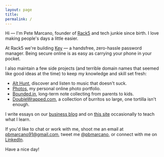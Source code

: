 ```yaml
---
layout: page
title:
permalink: /
---
```


<span class="intro">Hi — I'm Pete Marcano, founder of [Rack5](http://www.rack5.co) and tech junkie since birth. I love making people's days a little easier.</span>

At Rack5 we're building [Key](https://keyauth.com/) — a handsfree, zero-hassle password manager. Being secure online is as easy as carrying your phone in your pocket.

I also maintain a few side projects (and terrible domain names that seemed like good ideas at the time) to keep my knowledge and skill set fresh:

* [Alt Hunt](http://www.althunt.com/), discover and listen to music that doesn't suck.
* [Photos](http://photos.pbmarcano.com/), my personal online photo portfolio.
* [Bounded.in](http://bounded.in/), long-term note collecting from parents to kids.
* [DoubleWrapped.com](http://www.doublewrapped.com/), a collection of burritos so large, one tortilla isn't enough.

I write essays on our [business blog](https://businessnbits.com) and on [this site](/essays/) occasionally to teach what I learn.

If you'd like to chat or work with me, shoot me an email at [pbmarcano91@gmail.com](mailto:pbmarcano91@gmail.com), tweet me [@pbmarcano](https://twitter.com/pbmarcano), or connect with me on [LinkedIn](https://linkedin.com/in/petermarcano/).

Have a nice day!
